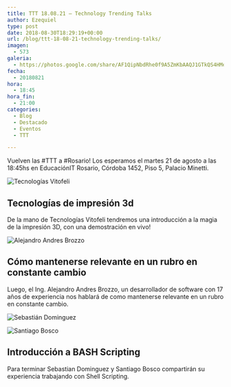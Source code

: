 ```yaml
---
title: TTT 18.08.21 – Technology Trending Talks
author: Ezequiel
type: post
date: 2018-08-30T18:29:19+00:00
url: /blog/ttt-18-08-21-technology-trending-talks/
imagen:
  - 573
galeria:
  - https://photos.google.com/share/AF1QipNbdRhe0f9A5ZmKbAAQJ1GTkQS4HMeL2HujVk0uWEmKv8n7-vxtVFgRAPtoCDplhQ?key=dmRCLWVuR0RDN2ppQVZGb1ZsUTd6MmVSSi1aajlR
fecha:
  - 20180821
hora:
  - 18:45
hora_fin:
  - 21:00
categories:
  - Blog
  - Destacado
  - Eventos
  - TTT

---
```

Vuelven las #TTT a #Rosario! Los esperamos el martes 21 de agosto a las 18:45hs en EducaciónIT Rosario, Córdoba 1452, Piso 5, Palacio Minetti.  

![Tecnologías Vitofeli](https://itfloss.beer/wp-content/uploads/2018/08/vitofeli.jpg)

**Tecnologías de impresión 3d**
-------------------------------

De la mano de Tecnologías Vitofeli tendremos una introducción a la magia de la impresión 3D, con una demostración en vivo!

![Alejandro Andres Brozzo](https://itfloss.beer/wp-content/themes/hummingBird/img/alejandro_brozzo.png)

**Cómo mantenerse relevante en un rubro en constante cambio**
-------------------------------------------------------------

Luego, el Ing. Alejandro Andres Brozzo, un desarrollador de software con 17 años de experiencia nos hablará de como mantenerse relevante en un rubro en constante cambio.

![Sebastián Dominguez](https://pbs.twimg.com/profile_images/746379376959328256/2J499Rcg_400x400.jpg)

![Santiago Bosco](https://itfloss.beer/wp-content/uploads/2018/08/sbosco.jpeg)

**Introducción a BASH Scripting**
---------------------------------

Para terminar Sebastian Dominguez y Santiago Bosco compartirán su experiencia trabajando con Shell Scripting.